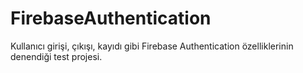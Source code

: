 # FirebaseAuthentication
Kullanıcı girişi, çıkışı, kayıdı gibi Firebase Authentication özelliklerinin denendiği test projesi.